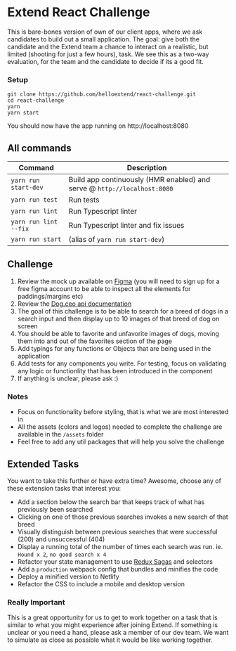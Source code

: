 # Extend React Challenge

This is bare-bones version of own of our client apps, where we ask candidates to build out a small application. The goal: give both the candidate and the Extend team a chance to interact on a realistic, but limited (shooting for just a few hours), task. We see this as a two-way evaluation, for the team and the candidate to decide if its a good fit.

### Setup
```
git clone https://github.com/helloextend/react-challenge.git
cd react-challenge
yarn
yarn start
 ```
 You should now have the app running on http://localhost:8080

## All commands

Command | Description
--- | ---
`yarn run start-dev` | Build app continuously (HMR enabled) and serve @ `http://localhost:8080`
`yarn run test` | Run tests
`yarn run lint` | Run Typescript linter
`yarn run lint --fix` | Run Typescript linter and fix issues
`yarn run start` | (alias of `yarn run start-dev`)

## Challenge
1. Review the mock up available on [Figma](https://www.figma.com/file/GsigoCnExV2jjTBanMZwFr/Dog-Breeds) (you will need to sign up for a free figma account to be able to inspect all the elements for paddings/margins etc)
2. Review the [Dog.ceo api documentation](https://dog.ceo/dog-api/)
3. The goal of this challenge is to be able to search for a breed of dogs in a search input and then display up to 10 images of that breed of dog on screen
4. You should be able to favorite and unfavorite images of dogs, moving them into and out of the favorites section of the page
5. Add typings for any functions or Objects that are being used in the application
6. Add tests for any components you write. For testing, focus on validating any logic or functionlity that has been introduced in the component
7. If anything is unclear, please ask :)

### Notes
- Focus on functionality before styling, that is what we are most interested in
- All the assets (colors and logos) needed to complete the challenge are available in the `/assets` folder
- Feel free to add any util packages that will help you solve the challenge

## Extended Tasks
You want to take this further or have extra time?  Awesome, choose any of these extension tasks that interest you:
- Add a section below the search bar that keeps track of what has previously been searched
- Clicking on one of those previous searches invokes a new search of that breed
- Visually distinguish between previous searches that were successful (200) and unsuccessful (404)
- Display a running total of the number of times each search was run. ie. `Hound x 2`, `no good search x 4`
- Refactor your state management to use [Redux Sagas](https://redux-saga.js.org/) and selectors
- Add a `production` webpack config that bundles and minifies the code
- Deploy a minified version to Netlify
- Refactor the CSS to include a mobile and desktop version

### Really Important
This is a great opportunity for us to get to work together on a task that is similar to what you might experience after joining Extend. If something is unclear or you need a hand, please ask a member of our dev team.  We want to simulate as close as possible what it would be like working together. 